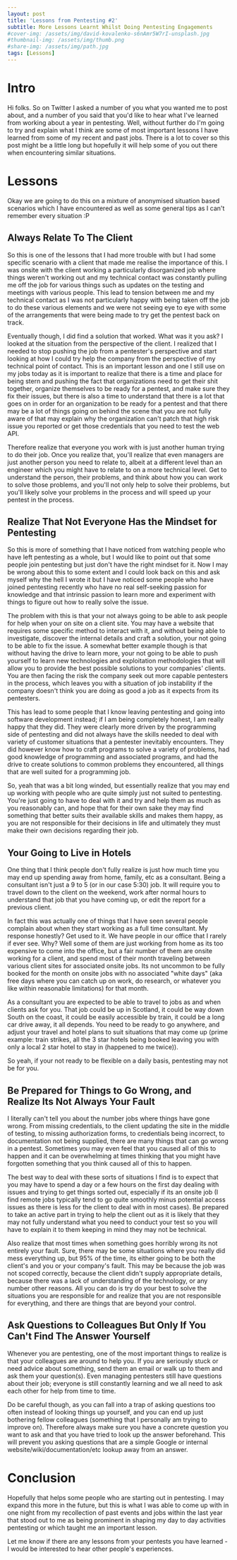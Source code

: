 ```yaml
---
layout: post
title: 'Lessons from Pentesting #2'
subtitle: More Lessons Learnt Whilst Doing Pentesting Engagements
#cover-img: /assets/img/david-kovalenko-s6nAmr5W7rI-unsplash.jpg
#thumbnail-img: /assets/img/thumb.png
#share-img: /assets/img/path.jpg
tags: [Lessons]
---
```


# Intro
Hi folks. So on Twitter I asked a number of you what you wanted me to post about, and a number of you said that you'd like to hear what I've learned from working about a year in pentesting. Well, without further do I'm going to try and explain what I think are some of most important lessons I have learned from some of my recent and past jobs. There is a lot to cover so this post might be a little long but hopefully it will help some of you out there when encountering similar situations.

# Lessons
Okay we are going to do this on a mixture of anonymised situation based scenarios which I have encountered as well as some general tips as I can't remember every situation :P

## Always Relate To The Client

So this is one of the lessons that I had more trouble with but I had some specific scenario with a client that made me realise the importance of this. I was onsite with the client working a particularly disorganized job where things weren't working out and my technical contact was constantly pulling me off the job for various things such as updates on the testing and meetings with various people. This lead to tension between me and my technical contact as I was not particularly happy with being taken off the job to do these various elements and we were not seeing eye to eye with some of the arrangements that were being made to try get the pentest back on track.

Eventually though, I did find a solution that worked. What was it you ask? I looked at the situation from the perspective of the client. I realized that I needed to stop pushing the job from a pentester's perspective and start looking at how I could try help the company from the perspective of my technical point of contact. This is an important lesson and one I still use on my jobs today as it is important to realize that there is a time and place for being stern and pushing the fact that organizations need to get their shit together, organize themselves to be ready for a pentest, and make sure they fix their issues, but there is also a time to understand that there is a lot that goes on in order for an organization to be ready for a pentest and that there may be a lot of things going on behind the scene that you are not fully aware of that may explain why the organization can't patch that high risk issue you reported or get those credentials that you need to test the web API.

Therefore realize that everyone you work with is just another human trying to do their job. Once you realize that, you'll realize that even managers are just another person you need to relate to, albeit at a different level than an engineer which you might have to relate to on a more technical level. Get to understand the person, their problems, and think about how you can work to solve those problems, and you'll not only help to solve their problems, but you'll likely solve your problems in the process and will speed up your pentest in the process.

## Realize That Not Everyone Has the Mindset for Pentesting

So this is more of something that I have noticed from watching people who have left pentesting as a whole, but I would like to point out that some people join pentesting but just don't have the right mindset for it. Now I may be wrong about this to some extent and I could look back on this and ask myself why the hell I wrote it but I have noticed some people who have joined pentesting recently who have no real self-seeking passion for knowledge and that intrinsic passion to learn more and experiment with things to figure out how to really solve the issue.

The problem with this is that your not always going to be able to ask people for help when your on site on a client site. You may have a website that requires some specific method to interact with it, and without being able to investigate, discover the internal details and craft a solution, your not going to be able to fix the issue. A somewhat better example though is that without having the drive to learn more, your not going to be able to push yourself to learn new technologies and exploitation methodologies that will allow you to provide the best possible solutions to your companies' clients. You are then facing the risk the company seek out more capable pentesters in the process, which leaves you with a situation of job instability if the company doesn't think you are doing as good a job as it expects from its pentesters.

This has lead to some people that I know leaving pentesting and going into software development instead; if I am being completely honest, I am really happy that they did. They were clearly more driven by the programming side of pentesting and did not always have the skills needed to deal with variety of customer situations that a pentester inevitably encounters. They did however know how to craft programs to solve a variety of problems, had good knowledge of programming and associated programs, and had the drive to create solutions to common problems they encountered, all things that are well suited for a programming job.

So, yeah that was a bit long winded, but essentially realize that you may end up working with people who are quite simply just not suited to pentesting. You're just going to have to deal with it and try and help them as much as you reasonably can, and hope that for their own sake they may find something that better suits their available skills and makes them happy, as you are not responsible for their decisions in life and ultimately they must make their own decisions regarding their job.

## Your Going to Live in Hotels

One thing that I think people don't fully realize is just how much time you may end up spending away from home, family, etc as a consultant. Being a consultant isn't just a 9 to 5 (or in our case 5:30) job. It will require you to travel down to the client on the weekend, work after normal hours to understand that job that you have coming up, or edit the report for a previous client.

In fact this was actually one of things that I have seen several people complain about when they start working as a full time consultant. My response honestly? Get used to it. We have people in our office that I rarely if ever see. Why? Well some of them are just working from home as its too expensive to come into the office, but a fair number of them are onsite working for a client, and spend most of their month traveling between various client sites for associated onsite jobs. Its not uncommon to be fully booked for the month on onsite jobs with no associated "white days" (aka free days where you can catch up on work, do research, or whatever you like within reasonable limitations) for that month.

As a consultant you are expected to be able to travel to jobs as and when clients ask for you. That job could be up in Scotland, it could be way down South on the coast, it could be easily accessible by train, it could be a long car drive away, it all depends. You need to be ready to go anywhere, and adjust your travel and hotel plans to suit situations that may come up (prime example: train strikes, all the 3 star hotels being booked leaving you with only a local 2 star hotel to stay in (happened to me twice)). 

So yeah, if your not ready to be flexible on a daily basis, pentesting may not be for you.

## Be Prepared for Things to Go Wrong, and Realize Its Not Always Your Fault

I literally can't tell you about the number jobs where things have gone wrong. From missing credentials, to the client updating the site in the middle of testing, to missing authorization forms, to credentials being incorrect, to documentation not being supplied, there are many things that can go wrong in a pentest. Sometimes you may even feel that you caused all of this to happen and it can be overwhelming at times thinking that you might have forgotten something that you think caused all of this to happen.

The best way to deal with these sorts of situations I find is to expect that you may have to spend a day or a few hours on the first day dealing with issues and trying to get things sorted out, especially if its an onsite job (I find remote jobs typically tend to go quite smoothly minus potential access issues as there is less for the client to deal with in most cases). Be prepared to take an active part in trying to help the client out as it is likely that they may not fully understand what you need to conduct your test so you will have to explain it to them keeping in mind they may not be technical.

Also realize that most times when something goes horribly wrong its not entirely your fault. Sure, there may be some situations where you really did mess everything up, but 95% of the time, its either going to be both the client's and you or your company's fault. This may be because the job was not scoped correctly, because the client didn't supply appropriate details, because there was a lack of understanding of the technology, or any number other reasons. All you can do is try do your best to solve the situations you are responsible for and realize that you are not responsible for everything, and there are things that are beyond your control.

## Ask Questions to Colleagues But Only If You Can't Find The Answer Yourself

Whenever you are pentesting, one of the most important things to realize is that your colleagues are around to help you. If you are seriously stuck or need advice about something, send them an email or walk up to them and ask them your question(s). Even managing pentesters still have questions about their job; everyone is still constantly learning and we all need to ask each other for help from time to time.

Do be careful though, as you can fall into a trap of asking questions too often instead of looking things up yourself, and you can end up just bothering fellow colleagues (something that I personally am trying to improve on). Therefore always make sure you have a concrete question you want to ask and that you have tried to look up the answer beforehand. This will prevent you asking questions that are a simple Google or internal website/wiki/documentation/etc lookup away from an answer.

# Conclusion

Hopefully that helps some people who are starting out in pentesting. I may expand this more in the future, but this is what I was able to come up with in one night from my recollection of past events and jobs within the last year that stood out to me as being prominent in shaping my day to day activities pentesting or which taught me an important lesson.

Let me know if there are any lessons from your pentests you have learned - I would be interested to hear other people's experiences.